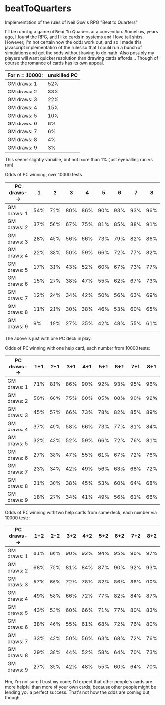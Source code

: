 # beatToQuarters
Implementation of the rules of Neil Gow's RPG "Beat to Quarters"

I'll be running a game of Beat To Quarters at a convention.  Somehow, years ago, I found the RPG, and I like cards in systems and I love tall ships.  However, I'm not certain how the odds work out, and so I made this javascript implementation of the rules so that I could run a bunch of simulations and get the odds without having to do math.  Also possibly my players will want quicker resolution than drawing cards affords...  Though of course the romance of cards has its own appeal.  

For n = 10000: | unskilled PC 
--- | ---  
GM draws: 1 | 52%  
GM draws: 2 | 33%  
GM draws: 3 | 22%  
GM draws: 4 | 15%  
GM draws: 5 | 10%  
GM draws: 6 | 8%  
GM draws: 7 | 6%  
GM draws: 8 | 4%  
GM draws: 9 | 3%  
  
This seems slightly variable, but not more than 1% (just eyeballing run vs run)

Odds of PC winning, over 10000 tests:  

PC draws--> |  1  |  2  |  3  |  4  |  5  |  6  |  7  |  8  
--- | --- | --- | --- | --- | --- | --- | --- | ---  
GM draws: 1 | 54% | 72% | 80% | 86% | 90% | 93% | 93% | 96%  
GM draws: 2 | 37% | 56% | 67% | 75% | 81% | 85% | 88% | 91%  
GM draws: 3 | 28% | 45% | 56% | 66% | 73% | 79% | 82% | 86%  
GM draws: 4 | 22% | 38% | 50% | 59% | 66% | 72% | 77% | 82%  
GM draws: 5 | 17% | 31% | 43% | 52% | 60% | 67% | 73% | 77%  
GM draws: 6 | 15% | 27% | 38% | 47% | 55% | 62% | 67% | 73%  
GM draws: 7 | 12% | 24% | 34% | 42% | 50% | 56% | 63% | 69%  
GM draws: 8 | 11% | 21% | 30% | 38% | 46% | 53% | 60% | 65%  
GM draws: 9 |  9% | 19% | 27% | 35% | 42% | 48% | 55% | 61%  

The above is just with one PC deck in play.

Odds of PC winning with one help card, each number from 10000 tests:

PC draws--> | 1+1 | 2+1 | 3+1 | 4+1 | 5+1 | 6+1 | 7+1 | 8+1
--- | --- | --- | --- | --- | --- | --- | --- | ---  
GM draws: 1 | 71% | 81% | 86% | 90% | 92% | 93% | 95% | 96%
GM draws: 2 | 56% | 68% | 75% | 80% | 85% | 88% | 90% | 92%
GM draws: 3 | 45% | 57% | 66% | 73% | 78% | 82% | 85% | 89%
GM draws: 4 | 37% | 49% | 58% | 66% | 73% | 77% | 81% | 84%
GM draws: 5 | 32% | 43% | 52% | 59% | 66% | 72% | 76% | 81%
GM draws: 6 | 27% | 38% | 47% | 55% | 61% | 67% | 72% | 76%
GM draws: 7 | 23% | 34% | 42% | 49% | 56% | 63% | 68% | 72%
GM draws: 8 | 21% | 30% | 38% | 45% | 53% | 60% | 64% | 68%
GM draws: 9 | 18% | 27% | 34% | 41% | 49% | 56% | 61% | 66%

Odds of PC winning with two help cards from same deck, each number via 10000 tests:

PC draws--> | 1+2 | 2+2 | 3+2 | 4+2 | 5+2 | 6+2 | 7+2 | 8+2
--- | --- | --- | --- | --- | --- | --- | --- | ---
GM draws: 1 | 81% | 86% | 90% | 92% | 94% | 95% | 96% | 97%
GM draws: 2 | 68% | 75% | 81% | 84% | 87% | 90% | 92% | 93%
GM draws: 3 | 57% | 66% | 72% | 78% | 82% | 86% | 88% | 90%
GM draws: 4 | 49% | 58% | 66% | 72% | 77% | 82% | 84% | 87%
GM draws: 5 | 43% | 53% | 60% | 66% | 71% | 77% | 80% | 83%
GM draws: 6 | 38% | 46% | 55% | 61% | 68% | 72% | 76% | 80%
GM draws: 7 | 33% | 43% | 50% | 56% | 63% | 68% | 72% | 76%
GM draws: 8 | 29% | 38% | 44% | 52% | 58% | 64% | 70% | 73%
GM draws: 9 | 27% | 35% | 42% | 48% | 55% | 60% | 64% | 70%

Hm, I'm not sure I trust my code; I'd expect that other people's cards are more helpful than more of your own cards, because other people might be lending you a perfect success.  That's not how the odds are coming out, though.
